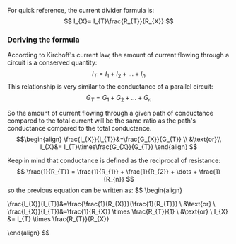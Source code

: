 For quick reference, the current divider formula is:
$$
I_{X}= I_{T}\frac{R_{T}}{R_{X}}
$$

### Deriving the formula
According to Kirchoff's current law, the amount of current flowing through a circuit is a conserved quantity:
$$
I_{T}= I_{1} + I_{2} + \dots + I_{n}
$$
This relationship is very similar to the conductance of a parallel circuit:
$$
G_{T}= G_{1} + G_{2} + \dots + G_{n}
$$

So the amount of current flowing through a given path of conductance compared to the total current will be the same ratio as the path's conductance compared to the total conductance.
$$\begin{align}
\frac{I_{X}}{I_{T}}&=\frac{G_{X}}{G_{T}} \\ 
&\text{or}\\
I_{X}&= I_{T}\times\frac{G_{X}}{G_{T}}
\end{align}
$$

Keep in mind that conductance is defined as the reciprocal of resistance:
$$
\frac{1}{R_{T}} = \frac{1}{R_{1}} + \frac{1}{R_{2}} + 
\dots + \frac{1}{R_{n}}
$$
so the previous equation can be written as:
$$
\begin{align}

\frac{I_{X}}{I_{T}}&=\frac{\frac{1}{R_{X}}}{\frac{1}{R_{T}}} \\ &\text{or} \\
\frac{I_{X}}{I_{T}}&=\frac{1}{R_{X}} \times \frac{R_{T}}{1} \\
&\text{or} \\
I_{X} &= I_{T} \times \frac{R_{T}}{R_{X}}

\end{align}
$$
